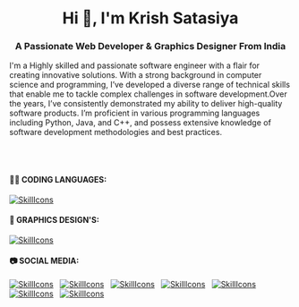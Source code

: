 <h1 align="center">Hi 👋, I'm Krish Satasiya</h1>
<h3 align="center">A Passionate Web Developer & Graphics Designer From India</h3>


<p text-align: justify; text-justify: inter-word;>
  I'm a Highly skilled and passionate software engineer with a flair for creating innovative solutions. With a strong background in computer science and programming, I’ve developed a diverse range of technical skills that enable me to tackle complex challenges in software development.Over the years, I’ve consistently demonstrated my ability to deliver high-quality software products. I’m proficient in various programming languages including Python, Java, and C++, and possess extensive knowledge of software development methodologies and best practices. 
</p>
<br></br>
<div>
  <h4>👩‍💻 CODING LANGUAGES:</h4>
</div>

[![SkillIcons](https://skillicons.dev/icons?i=js,html,css,netlify,vscode)](https://krishsatasiya.netlify.app/)<br/>

<div>
  <h4>🎨 GRAPHICS DESIGN'S:</h4>
</div>

[![SkillIcons](https://skillicons.dev/icons?i=figma,ai,ps,svg)](https://krishsatasiya.netlify.app/)<br/>

<div>
  <h4>📷 SOCIAL MEDIA:</h4>
</div>

[![SkillIcons](https://skillicons.dev/icons?i=instagram)](https://www.instagram.com/satasiya.krish/)&nbsp;&nbsp; 
[![SkillIcons](https://skillicons.dev/icons?i=linkedin)](https://www.linkedin.com/in/mrkrishsatasiya/)&nbsp;&nbsp; 
[![SkillIcons](https://skillicons.dev/icons?i=stackoverflow)](https://stackoverflow.com/users/22868652/krish-satasiya)&nbsp;&nbsp; 
[![SkillIcons](https://skillicons.dev/icons?i=twitter)](https://x.com/Krish_Satasiya)&nbsp;&nbsp; 
[![SkillIcons](https://skillicons.dev/icons?i=discord)]()&nbsp;&nbsp; 
[![SkillIcons](https://skillicons.dev/icons?i=figma)](https://www.figma.com/@mrkrishsatasiya)&nbsp;&nbsp; 
[![SkillIcons](https://skillicons.dev/icons?i=gmail)](mailto:krishsatasiya44@gmail.com)&nbsp;&nbsp; 

